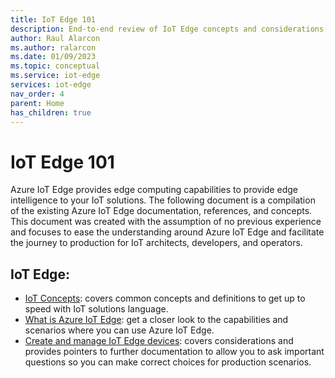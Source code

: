 ```yaml
---
title: IoT Edge 101
description: End-to-end review of IoT Edge concepts and considerations.
author: Raul Alarcon
ms.author: ralarcon
ms.date: 01/09/2023
ms.topic: conceptual
ms.service: iot-edge
services: iot-edge
nav_order: 4
parent: Home
has_children: true
---
```


# IoT Edge 101

Azure IoT Edge provides edge computing capabilities to provide edge
intelligence to your IoT solutions. The following document is a
compilation of the existing Azure IoT Edge documentation, references,
and concepts. This document was created with the assumption of no
previous experience and focuses to ease the understanding around Azure
IoT Edge and facilitate the journey to production for IoT architects,
developers, and operators.

## IoT Edge:

  * [IoT Concepts](iot-concepts.md): covers common concepts and definitions to get up to speed with IoT solutions language.
  * [What is Azure IoT Edge](what-is-iot-edge.md): get a closer look to the capabilities and scenarios where you can use Azure IoT Edge.
  * [Create and manage IoT Edge devices](create-and-manage.md): covers considerations and provides pointers to further documentation to allow you to ask important questions so you can make correct choices for production scenarios.
